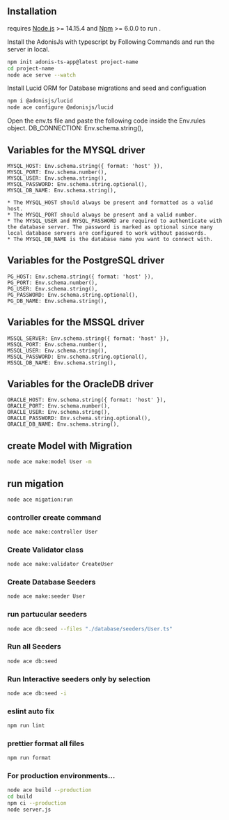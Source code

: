 
## Installation

 requires [Node.js](https://nodejs.org/)  >= 14.15.4 and  [Npm](https://www.npmjs.com/)  >= 6.0.0 to run .

Install the AdonisJs with typescript by Following Commands and run the server in local.
```sh
npm init adonis-ts-app@latest project-name
cd project-name
node ace serve --watch
```
Install Lucid ORM for Database migrations and seed and configuation
```sh
npm i @adonisjs/lucid
node ace configure @adonisjs/lucid
```
Open the env.ts file and paste the following code inside the Env.rules object.
DB_CONNECTION: Env.schema.string(),

## Variables for the MYSQL driver

    MYSQL_HOST: Env.schema.string({ format: 'host' }),
    MYSQL_PORT: Env.schema.number(),
    MYSQL_USER: Env.schema.string(),
    MYSQL_PASSWORD: Env.schema.string.optional(),
    MYSQL_DB_NAME: Env.schema.string(),

    * The MYSQL_HOST should always be present and formatted as a valid host.
    * The MYSQL_PORT should always be present and a valid number.
    * The MYSQL_USER and MYSQL_PASSWORD are required to authenticate with the database server. The password is marked as optional since many local database servers are configured to work without passwords.
    * The MYSQL_DB_NAME is the database name you want to connect with.

## Variables for the PostgreSQL driver

    PG_HOST: Env.schema.string({ format: 'host' }),
    PG_PORT: Env.schema.number(),
    PG_USER: Env.schema.string(),
    PG_PASSWORD: Env.schema.string.optional(),
    PG_DB_NAME: Env.schema.string(),

## Variables for the MSSQL driver

    MSSQL_SERVER: Env.schema.string({ format: 'host' }),
    MSSQL_PORT: Env.schema.number(),
    MSSQL_USER: Env.schema.string(),
    MSSQL_PASSWORD: Env.schema.string.optional(),
    MSSQL_DB_NAME: Env.schema.string(),

## Variables for the OracleDB driver

    ORACLE_HOST: Env.schema.string({ format: 'host' }),
    ORACLE_PORT: Env.schema.number(),
    ORACLE_USER: Env.schema.string(),
    ORACLE_PASSWORD: Env.schema.string.optional(),
    ORACLE_DB_NAME: Env.schema.string(),
    
    
## create Model with Migration
```sh
node ace make:model User -m
```

## run migation 
```sh
node ace migation:run
```
###  controller create command
```sh
node ace make:controller User
```
### Create Validator class
```sh
node ace make:validator CreateUser
```

### Create Database Seeders
``` sh
node ace make:seeder User
```
### run partucular seeders
``` sh
node ace db:seed --files "./database/seeders/User.ts"
```


### Run all Seeders
``` sh
node ace db:seed
```
### Run Interactive seeders only by selection
``` sh
node ace db:seed -i
```

### eslint auto fix
```sh
npm run lint 
```

### prettier format all files
``` sh
npm run format   
```

### For production environments...

```sh
node ace build --production
cd build
npm ci --production
node server.js
```
